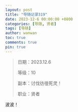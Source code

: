 ```yaml
---
layout: post
title: "导随记录319"
date: 2023-12-6 00:00:00 +0800
categories: [导随, 贤者]
tags: [导随]
author: wanwan
toc: true
comments: true
pin: true
---
```

> 日期：2023.12.6
>
> 等级：10
>
> 副本：讨伐彷徨死灵！
>
> 职业：贤者

波波！